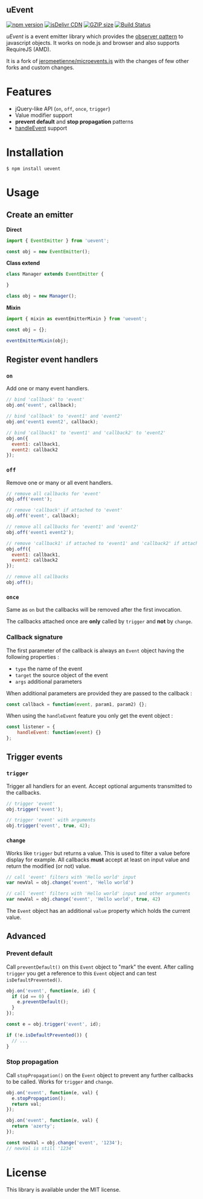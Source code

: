 uEvent
------

[![npm version](https://img.shields.io/npm/v/uevent.svg?style=flat-square)](https://www.npmjs.com/package/uevent)
[![jsDelivr CDN](https://data.jsdelivr.com/v1/package/npm/uevent/badge)](https://www.jsdelivr.com/package/npm/uevent)
[![GZIP size](https://flat.badgen.net/bundlephobia/minzip/uevent)](https://bundlephobia.com/result?p=uevent)
[![Build Status](https://github.com/mistic100/uEvent/workflows/CI/badge.svg)](https://github.com/mistic100/uEvent/actions)

_uEvent_ is a event emitter library which provides the [observer pattern](http://en.wikipedia.org/wiki/Observer_pattern) to javascript objects.
It works on node.js and browser and also supports RequireJS (AMD).

It is a fork of [jeromeetienne/microevents.js](https://github.com/jeromeetienne/microevent.js) with the changes of few other forks and custom changes.


# Features

* jQuery-like API (`on`, `off`, `once`, `trigger`)
* Value modifier support
* **prevent default** and **stop propagation** patterns
* [handleEvent](https://developer.mozilla.org/en/docs/Web/API/EventListener#handleEvent()) support


# Installation

```
$ npm install uevent
```


# Usage

## Create an emitter

**Direct**

```js
import { EventEmitter } from 'uevent';

const obj = new EventEmitter();
```

**Class extend**

```js
class Manager extends EventEmitter {

}

class obj = new Manager();
```

**Mixin**

```js
import { mixin as eventEmitterMixin } from 'uevent';

const obj = {};

eventEmitterMixin(obj);
```


## Register event handlers

### `on`

Add one or many event handlers.

```js
// bind 'callback' to 'event'
obj.on('event', callback);

// bind 'callback' to 'event1' and 'event2'
obj.on('event1 event2', callback);

// bind 'callback1' to 'event1' and 'callback2' to 'event2'
obj.on({
  event1: callback1,
  event2: callback2
});
```

### `off`

Remove one or many or all event handlers.

```js
// remove all callbacks for 'event'
obj.off('event');

// remove 'callback' if attached to 'event'
obj.off('event', callback);

// remove all callbacks for 'event1' and 'event2'
obj.off('event1 event2');

// remove 'callback1' if attached to 'event1' and 'callback2' if attached to 'event2'
obj.off({
  event1: callback1,
  event2: callback2
});

// remove all callbacks
obj.off();
```

### `once`

Same as `on` but the callbacks will be removed after the first invocation.

The callbacks attached once are **only** called by `trigger` and **not** by `change`.

### Callback signature

The first parameter of the callback is always an `Event` object having the following properties :

- `type` the name of the event
- `target` the source object of the event
- `args` additional parameters

When additional parameters are provided they are passed to the callback :

```js
const callback = function(event, param1, param2) {};
```

When using the `handleEvent` feature you only get the event object :

```js
const listener = {
    handleEvent: function(event) {}
};
```

## Trigger events

### `trigger`

Trigger all handlers for an event. Accept optional arguments transmitted to the callbacks.

```js
// trigger 'event'
obj.trigger('event');

// trigger 'event' with arguments
obj.trigger('event', true, 42);
```

### `change`

Works like `trigger` but returns a value. This is used to filter a value before display for example. All callbacks **must** accept at least on input value and return the modified (or not) value.

```js
// call 'event' filters with 'Hello world' input
var newVal = obj.change('event', 'Hello world')

// call 'event' filters with 'Hello world' input and other arguments
var newVal = obj.change('event', 'Hello world', true, 42)
```

The `Event` object has an additional `value` property which holds the current value.


## Advanced

### Prevent default

Call `preventDefault()` on this `Event` object to "mark" the event. After calling `trigger` you get a reference to this `Event` object and can test `isDefaultPrevented()`.

```js
obj.on('event', function(e, id) {
  if (id == 0) {
    e.preventDefault();
  }
});

const e = obj.trigger('event', id);

if (!e.isDefaultPrevented()) {
  // ...
}
```

### Stop propagation

Call `stopPropagation()` on the `Event` object to prevent any further callbacks to be called. Works for `trigger` and `change`.

```js
obj.on('event', function(e, val) {
  e.stopPropagation();
  return val;
});

obj.on('event', function(e, val) {
  return 'azerty';
});

const newVal = obj.change('event', '1234');
// newVal is still '1234'
```


# License
This library is available under the MIT license.
